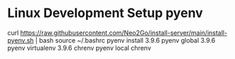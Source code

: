 # Linux Development Setup pyenv

curl https://raw.githubusercontent.com/Neo2Go/install-server/main/install-pyenv.sh | bash
source ~/.bashrc
pyenv install 3.9.6
pyenv global 3.9.6
pyenv virtualenv 3.9.6 chrenv
pyenv local chrenv
